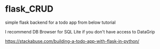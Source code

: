 # flask_CRUD

simple flask backend for a todo app from below tutorial

I recommend DB Browser for SQL Lite if you don't have access to DataGrip

https://stackabuse.com/building-a-todo-app-with-flask-in-python/

